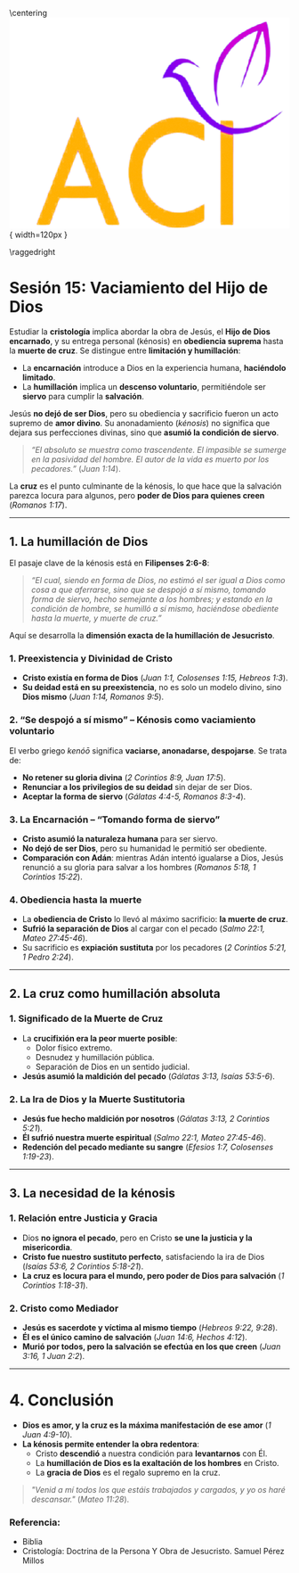 \centering
![](logo.png){ width=120px }

\raggedright

# Sesión 15: Vaciamiento del Hijo de Dios

Estudiar la **cristología** implica abordar la obra de Jesús, el **Hijo de Dios encarnado**, y su entrega personal (kénosis) en **obediencia suprema** hasta la **muerte de cruz**. Se distingue entre **limitación y humillación**:  
- La **encarnación** introduce a Dios en la experiencia humana, **haciéndolo limitado**.  
- La **humillación** implica un **descenso voluntario**, permitiéndole ser **siervo** para cumplir la **salvación**.  

Jesús **no dejó de ser Dios**, pero su obediencia y sacrificio fueron un acto supremo de **amor divino**. Su anonadamiento (*kénosis*) no significa que dejara sus perfecciones divinas, sino que **asumió la condición de siervo**.  

> *“El absoluto se muestra como trascendente. El impasible se sumerge en la pasividad del hombre. El autor de la vida es muerto por los pecadores.”* (*Juan 1:14*).  

La **cruz** es el punto culminante de la kénosis, lo que hace que la salvación parezca locura para algunos, pero **poder de Dios para quienes creen** (*Romanos 1:17*).  

---

## **1. La humillación de Dios**  

El pasaje clave de la kénosis está en **Filipenses 2:6-8**:  
> *“El cual, siendo en forma de Dios, no estimó el ser igual a Dios como cosa a que aferrarse, sino que se despojó a sí mismo, tomando forma de siervo, hecho semejante a los hombres; y estando en la condición de hombre, se humilló a sí mismo, haciéndose obediente hasta la muerte, y muerte de cruz.”*  

Aquí se desarrolla la **dimensión exacta de la humillación de Jesucristo**.  

### **1. Preexistencia y Divinidad de Cristo**  
- **Cristo existía en forma de Dios** (*Juan 1:1, Colosenses 1:15, Hebreos 1:3*).  
- **Su deidad está en su preexistencia**, no es solo un modelo divino, sino **Dios mismo** (*Juan 1:14, Romanos 9:5*).  

### **2. “Se despojó a sí mismo” – Kénosis como vaciamiento voluntario**  
El verbo griego *kenóō* significa **vaciarse, anonadarse, despojarse**. Se trata de:  
- **No retener su gloria divina** (*2 Corintios 8:9, Juan 17:5*).  
- **Renunciar a los privilegios de su deidad** sin dejar de ser Dios.  
- **Aceptar la forma de siervo** (*Gálatas 4:4-5, Romanos 8:3-4*).  

### **3. La Encarnación – “Tomando forma de siervo”**  
- **Cristo asumió la naturaleza humana** para ser siervo.  
- **No dejó de ser Dios**, pero su humanidad le permitió ser obediente.  
- **Comparación con Adán**: mientras Adán intentó igualarse a Dios, Jesús renunció a su gloria para salvar a los hombres (*Romanos 5:18, 1 Corintios 15:22*).  

### **4. Obediencia hasta la muerte**  
- La **obediencia de Cristo** lo llevó al máximo sacrificio: **la muerte de cruz**.  
- **Sufrió la separación de Dios** al cargar con el pecado (*Salmo 22:1, Mateo 27:45-46*).  
- Su sacrificio es **expiación sustituta** por los pecadores (*2 Corintios 5:21, 1 Pedro 2:24*).  

---

## **2. La cruz como humillación absoluta**  

### **1. Significado de la Muerte de Cruz**  
- La **crucifixión era la peor muerte posible**:  
  - Dolor físico extremo.  
  - Desnudez y humillación pública.  
  - Separación de Dios en un sentido judicial.  
- **Jesús asumió la maldición del pecado** (*Gálatas 3:13, Isaías 53:5-6*).  

### **2. La Ira de Dios y la Muerte Sustitutoria**  
- **Jesús fue hecho maldición por nosotros** (*Gálatas 3:13, 2 Corintios 5:21*).  
- **Él sufrió nuestra muerte espiritual** (*Salmo 22:1, Mateo 27:45-46*).  
- **Redención del pecado mediante su sangre** (*Efesios 1:7, Colosenses 1:19-23*).  

---

## **3. La necesidad de la kénosis**  

### **1. Relación entre Justicia y Gracia**  
- Dios **no ignora el pecado**, pero en Cristo **se une la justicia y la misericordia**.  
- **Cristo fue nuestro sustituto perfecto**, satisfaciendo la ira de Dios (*Isaías 53:6, 2 Corintios 5:18-21*).  
- **La cruz es locura para el mundo, pero poder de Dios para salvación** (*1 Corintios 1:18-31*).  

### **2. Cristo como Mediador**  
- **Jesús es sacerdote y víctima al mismo tiempo** (*Hebreos 9:22, 9:28*).  
- **Él es el único camino de salvación** (*Juan 14:6, Hechos 4:12*).  
- **Murió por todos, pero la salvación se efectúa en los que creen** (*Juan 3:16, 1 Juan 2:2*).  

---

# **4. Conclusión**  

- **Dios es amor, y la cruz es la máxima manifestación de ese amor** (*1 Juan 4:9-10*).  
- **La kénosis permite entender la obra redentora**:  
  - Cristo **descendió** a nuestra condición para **levantarnos** con Él.  
  - La **humillación de Dios es la exaltación de los hombres** en Cristo.  
  - La **gracia de Dios** es el regalo supremo en la cruz.  

> *"Venid a mí todos los que estáis trabajados y cargados, y yo os haré descansar."* (*Mateo 11:28*). 

### Referencia: 
- Biblia
- Cristología: Doctrina de la Persona Y Obra de Jesucristo. Samuel Pérez Millos
